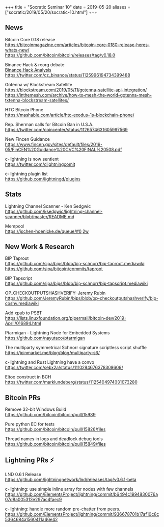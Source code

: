 +++
title =  "Socratic Seminar 10"
date = 2019-05-20
aliases = ["socratic/2019/05/20/socratic-10.html"]
+++

## News

Bitcoin Core 0.18 release  
<https://bitcoinmagazine.com/articles/bitcoin-core-0180-release-heres-whats-new/>  
<https://github.com/bitcoin/bitcoin/releases/tag/v0.18.0>

Binance Hack & reorg debate  
[Binance Hack Analysis](binance_hack.pdf)  
<https://twitter.com/cz_binance/status/1125996194734399488>

Gotenna w/ Blockstream Satellite  
<https://blockstream.com/2019/05/11/gotenna-satellite-api-integration/>  
<https://inthemesh.com/archive/how-to-mesh-the-world-gotenna-mesh-txtenna-blockstream-satellites/>

HTC Bitcoin Phone  
<https://mashable.com/article/htc-exodus-1s-blockchain-phone/>

Rep. Sherman calls for Bitcoin Ban in U.S.A.  
<https://twitter.com/coincenter/status/1126574631605997569>

New Fincen Guidance  
<https://www.fincen.gov/sites/default/files/2019-05/FinCEN%20Guidance%20CVC%20FINAL%20508.pdf>

c-lightning is now sentient  
<https://twitter.com/clightningcomit>

c-lightning plugin list  
<https://github.com/lightningd/plugins>



## Stats

Lightning Channel Scanner - Ken Sedgwic  
<https://github.com/ksedgwic/lightning-channel-scanner/blob/master/README.md>

Mempool  
<https://jochen-hoenicke.de/queue/#0,2w>



## New Work & Research

BIP Taproot  
<https://github.com/sipa/bips/blob/bip-schnorr/bip-taproot.mediawiki>  
<https://github.com/sipa/bitcoin/commits/taproot>

BIP Tapscript  
<https://github.com/sipa/bips/blob/bip-schnorr/bip-tapscript.mediawiki>

OP_CHECKOUTPUTSHASHVERIFY: Jeremy Rubin  
<https://github.com/JeremyRubin/bips/blob/op-checkoutputshashverify/bip-coshv.mediawiki>

Add xpub to PSBT  
<https://lists.linuxfoundation.org/pipermail/bitcoin-dev/2019-April/016894.html>

Ptarmigan - Lightning Node for Embedded Systems  
<https://github.com/nayutaco/ptarmigan>

The multiparty symmetrical Schnorr signature scriptless script shuffle  
<https://joinmarket.me/blog/blog/multiparty-s6/>

c-lightning and Rust Lightning have a convo  
<https://twitter.com/sebx2a/status/1110284676378308609/>

Eltoo construct in BCH  
<https://twitter.com/marklundeberg/status/1125404974031073280>


## Bitcoin PRs

Remove 32-bit Windows Build  
<https://github.com/bitcoin/bitcoin/pull/15939>

Pure python EC for tests  
<https://github.com/bitcoin/bitcoin/pull/15826/files>

Thread names in logs and deadlock debug tools  
<https://github.com/bitcoin/bitcoin/pull/15849/files>



## Lightning PRs ⚡

LND 0.6.1 Release  
<https://github.com/lightningnetwork/lnd/releases/tag/v0.6.1-beta>

c-lightning: use simple inline array for nodes with few channels  
<https://github.com/ElementsProject/lightning/commit/b6494c1994830076a07d8a005313e297ac4faec9>

c-lightning: handle more random pre-chatter from peers. 
<https://github.com/ElementsProject/lightning/commit/936678701b17af10c8c5364684a1560411a46e42>
